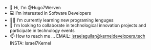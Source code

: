 - 👋 Hi, I’m @Hugo7Werven
- 💻 I’m interested in Software Developers
- 🤘🏽 I’m currently learning new programing lenguges
- 🖤 I’m looking to collaborate in technological innovation projects and participate in technology events 
- 📫 How to reach me ...
  EMAIL: israelaguilar@kerneldevelopers.tech
  INSTA: Israel7Kernel

<!---
Israel7Kernel/Israel7Kernel is a ✨ special ✨ repository because its `README.md` (this file) appears on your GitHub profile.
You can click the Preview link to take a look at your changes.
--->
